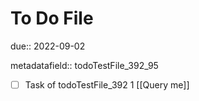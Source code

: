 # To Do File

due:: 2022-09-02

metadatafield:: todoTestFile_392_95

- [ ] Task of todoTestFile_392 1 [[Query me]]
